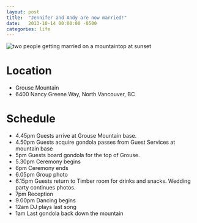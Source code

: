 ```yaml
---
layout: post
title:  "Jennifer and Andy are now married!"
date:   2013-10-14 00:00:00 -0500
categories: life
---
```


![two people getting married on a mountaintop at sunset](/assets/imags/10-12-2013.jpg)

# Location
- Grouse Mountain
- 6400 Nancy Greene Way, North Vancouver, BC

# Schedule

- 4.45pm	 	Guests arrive at Grouse Mountain base.
- 4.50pm     Guests acquire gondola passes from Guest Services at mountain  base
- 5pm	 	Guests board gondola for the top of Grouse.
- 5.30pm	 	Ceremony begins
- 6pm	 	Ceremony ends
- 6.05pm	 	Group photo
- 6.15pm	 	Guests return to Timber room for drinks and snacks. Wedding party continues photos.
- 7pm	 	Reception
- 9.00pm	 	Dancing begins
- 12am	 	DJ plays last song
- 1am	 	Last gondola back down the mountain